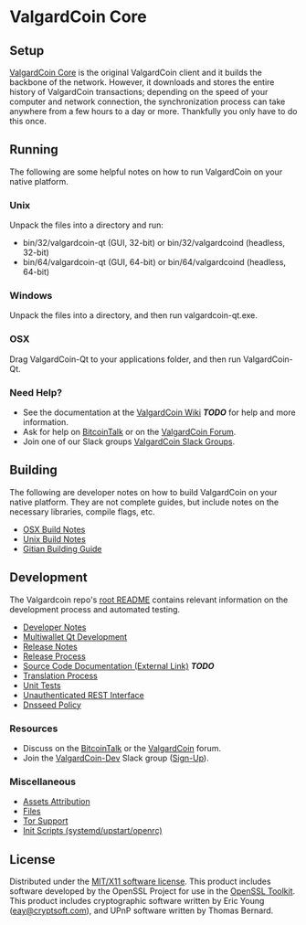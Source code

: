 ValgardCoin Core
=====================

Setup
---------------------
[ValgardCoin Core](http://valgardcoin.org/wallet) is the original ValgardCoin client and it builds the backbone of the network. However, it downloads and stores the entire history of ValgardCoin transactions; depending on the speed of your computer and network connection, the synchronization process can take anywhere from a few hours to a day or more. Thankfully you only have to do this once.

Running
---------------------
The following are some helpful notes on how to run ValgardCoin on your native platform.

### Unix

Unpack the files into a directory and run:

- bin/32/valgardcoin-qt (GUI, 32-bit) or bin/32/valgardcoind (headless, 32-bit)
- bin/64/valgardcoin-qt (GUI, 64-bit) or bin/64/valgardcoind (headless, 64-bit)

### Windows

Unpack the files into a directory, and then run valgardcoin-qt.exe.

### OSX

Drag ValgardCoin-Qt to your applications folder, and then run ValgardCoin-Qt.

### Need Help?

* See the documentation at the [ValgardCoin Wiki](https://en.bitcoin.it/wiki/Main_Page) ***TODO***
for help and more information.
* Ask for help on [BitcoinTalk](https://bitcointalk.org/index.php?topic=1262920.0) or on the [ValgardCoin Forum](http://forum.valgardcoin.org/).
* Join one of our Slack groups [ValgardCoin Slack Groups](https://valgardcoin.org/slack-logins/).

Building
---------------------
The following are developer notes on how to build ValgardCoin on your native platform. They are not complete guides, but include notes on the necessary libraries, compile flags, etc.

- [OSX Build Notes](build-osx.md)
- [Unix Build Notes](build-unix.md)
- [Gitian Building Guide](gitian-building.md)

Development
---------------------
The Valgardcoin repo's [root README](https://github.com/ValgardCoin-Project/ValgardCoin/blob/master/README.md) contains relevant information on the development process and automated testing.

- [Developer Notes](developer-notes.md)
- [Multiwallet Qt Development](multiwallet-qt.md)
- [Release Notes](release-notes.md)
- [Release Process](release-process.md)
- [Source Code Documentation (External Link)](https://dev.visucore.com/bitcoin/doxygen/) ***TODO***
- [Translation Process](translation_process.md)
- [Unit Tests](unit-tests.md)
- [Unauthenticated REST Interface](REST-interface.md)
- [Dnsseed Policy](dnsseed-policy.md)

### Resources

* Discuss on the [BitcoinTalk](https://bitcointalk.org/index.php?topic=1262920.0) or the [ValgardCoin](http://forum.valgardcoin.org/) forum.
* Join the [ValgardCoin-Dev](https://valgardcoin-dev.slack.com/) Slack group ([Sign-Up](https://valgardcoin-dev.herokuapp.com/)).

### Miscellaneous
- [Assets Attribution](assets-attribution.md)
- [Files](files.md)
- [Tor Support](tor.md)
- [Init Scripts (systemd/upstart/openrc)](init.md)

License
---------------------
Distributed under the [MIT/X11 software license](http://www.opensource.org/licenses/mit-license.php).
This product includes software developed by the OpenSSL Project for use in the [OpenSSL Toolkit](https://www.openssl.org/). This product includes
cryptographic software written by Eric Young ([eay@cryptsoft.com](mailto:eay@cryptsoft.com)), and UPnP software written by Thomas Bernard.
